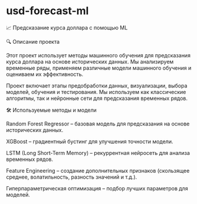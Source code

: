 # usd-forecast-ml
📈 Предсказание курса доллара с помощью ML

🔍 Описание проекта

Этот проект использует методы машинного обучения для предсказания курса доллара на основе исторических данных. Мы анализируем временные ряды, применяем различные модели машинного обучения и оцениваем их эффективность.

Проект включает этапы предобработки данных, визуализации, выбора моделей, обучения и тестирования. Мы используем как классические алгоритмы, так и нейронные сети для предсказания временных рядов.

🛠 Используемые методы и модели

Random Forest Regressor – базовая модель для предсказания на основе исторических данных.

XGBoost – градиентный бустинг для улучшения точности модели.

LSTM (Long Short-Term Memory) – рекуррентная нейросеть для анализа временных рядов.

Feature Engineering – создание дополнительных признаков (скользящее среднее, волатильность, разность значений и т.д.).

Гиперпараметрическая оптимизация – подбор лучших параметров для моделей.
